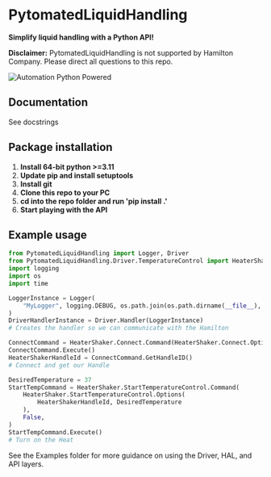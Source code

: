 # PytomatedLiquidHandling
**Simplify liquid handling with a Python API!**

**Disclaimer:** PytomatedLiquidHandling is not supported by Hamilton Company. Please direct all questions to this repo.

![Automation Python Powered](https://user-images.githubusercontent.com/85904380/227666692-56c97b56-ec2a-4d2a-9bb7-99341dad405e.png)

## Documentation

See docstrings

## Package installation

1. **Install 64-bit python >=3.11**
2. **Update pip and install setuptools**
3. **Install git**
4. **Clone this repo to your PC**
5. **cd into the repo folder and run 'pip install .'**
6. **Start playing with the API**

## Example usage
```python
from PytomatedLiquidHandling import Logger, Driver
from PytomatedLiquidHandling.Driver.TemperatureControl import HeaterShaker
import logging
import os
import time

LoggerInstance = Logger(
    "MyLogger", logging.DEBUG, os.path.join(os.path.dirname(__file__), "Logging")
)
DriverHandlerInstance = Driver.Handler(LoggerInstance)
# Creates the handler so we can communicate with the Hamilton

ConnectCommand = HeaterShaker.Connect.Command(HeaterShaker.Connect.Options(1), False)
ConnectCommand.Execute()
HeaterShakerHandleId = ConnectCommand.GetHandleID()
# Connect and get our Handle

DesiredTemperature = 37
StartTempCommand = HeaterShaker.StartTemperatureControl.Command(
    HeaterShaker.StartTemperatureControl.Options(
        HeaterShakerHandleId, DesiredTemperature
    ),
    False,
)
StartTempCommand.Execute()
# Turn on the Heat
```

See the Examples folder for more guidance on using the Driver, HAL, and API layers.
